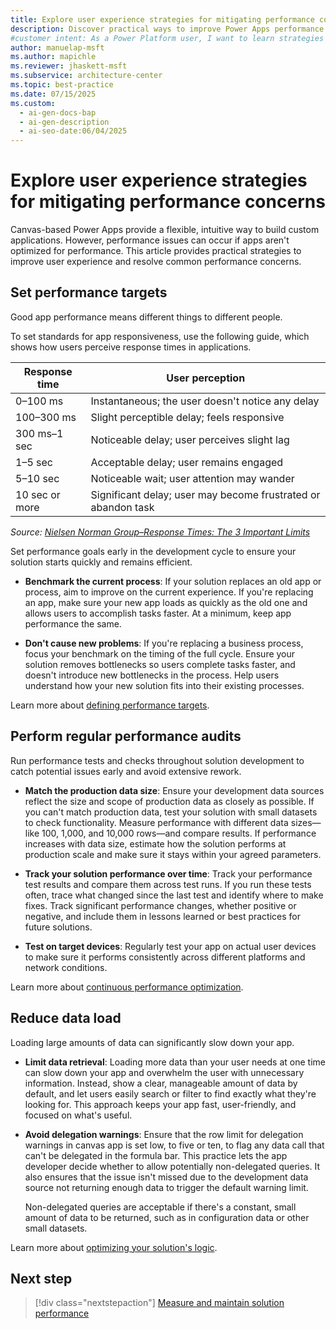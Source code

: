 ```yaml
---
title: Explore user experience strategies for mitigating performance concerns
description: Discover practical ways to improve Power Apps performance and keep your apps responsive. Learn how to set targets and optimize data.
#customer intent: As a Power Platform user, I want to learn strategies to improve app performance so that my apps stay responsive and users have a better experience.
author: manuelap-msft
ms.author: mapichle
ms.reviewer: jhaskett-msft
ms.subservice: architecture-center
ms.topic: best-practice
ms.date: 07/15/2025
ms.custom:
  - ai-gen-docs-bap
  - ai-gen-description
  - ai-seo-date:06/04/2025
---
```


# Explore user experience strategies for mitigating performance concerns

Canvas-based Power Apps provide a flexible, intuitive way to build custom applications. However, performance issues can occur if apps aren't optimized for performance. This article provides practical strategies to improve user experience and resolve common performance concerns.

## Set performance targets

Good app performance means different things to different people. 

To set standards for app responsiveness, use the following guide, which shows how users perceive response times in applications.

| Response time | User perception                             |
|---------------|---------------------------------------------|
| 0–100 ms      | Instantaneous; the user doesn't notice any delay |
| 100–300 ms    | Slight perceptible delay; feels responsive  |
| 300 ms–1 sec  | Noticeable delay; user perceives slight lag |
| 1–5 sec       | Acceptable delay; user remains engaged      |
| 5–10 sec      | Noticeable wait; user attention may wander  |
| 10 sec or more| Significant delay; user may become frustrated or abandon task |

*Source: [Nielsen Norman Group&ndash;Response Times: The 3 Important Limits](https://www.nngroup.com/articles/response-times-3-important-limits/)*

Set performance goals early in the development cycle to ensure your solution starts quickly and remains efficient.

- **Benchmark the current process**: If your solution replaces an old app or process, aim to improve on the current experience. If you're replacing an app, make sure your new app loads as quickly as the old one and allows users to accomplish tasks faster. At a minimum, keep app performance the same.

- **Don't cause new problems**: If you're replacing a business process, focus your benchmark on the timing of the full cycle. Ensure your solution removes bottlenecks so users complete tasks faster, and doesn't introduce new bottlenecks in the process. Help users understand how your new solution fits into their existing processes.

Learn more about [defining performance targets](/power-platform/well-architected/performance-efficiency/performance-targets).

## Perform regular performance audits

Run performance tests and checks throughout solution development to catch potential issues early and avoid extensive rework.

- **Match the production data size**: Ensure your development data sources reflect the size and scope of production data as closely as possible. If you can't match production data, test your solution with small datasets to check functionality. Measure performance with different data sizes&mdash;like 100, 1,000, and 10,000 rows&mdash;and compare results. If performance increases with data size, estimate how the solution performs at production scale and make sure it stays within your agreed parameters.

- **Track your solution performance over time**: Track your performance test results and compare them across test runs. If you run these tests often, trace what changed since the last test and identify where to make fixes. Track significant performance changes, whether positive or negative, and include them in lessons learned or best practices for future solutions.

- **Test on target devices**: Regularly test your app on actual user devices to make sure it performs consistently across different platforms and network conditions.

Learn more about [continuous performance optimization](/power-platform/well-architected/performance-efficiency/continuous-performance-optimize).

## Reduce data load

Loading large amounts of data can significantly slow down your app.

- **Limit data retrieval**: Loading more data than your user needs at one time can slow down your app and overwhelm the user with unnecessary information. Instead, show a clear, manageable amount of data by default, and let users easily search or filter to find exactly what they're looking for. This approach keeps your app fast, user-friendly, and focused on what's useful.

- **Avoid delegation warnings**: Ensure that the row limit for delegation warnings in canvas app is set low, to five or ten, to flag any data call that can't be delegated in the formula bar. This practice lets the app developer decide whether to allow potentially non-delegated queries. It also ensures that the issue isn't missed due to the development data source not returning enough data to trigger the default warning limit.

  Non-delegated queries are acceptable if there's a constant, small amount of data to be returned, such as in configuration data or other small datasets.

Learn more about [optimizing your solution's logic](/power-platform/well-architected/performance-efficiency/optimize-code).

## Next step

> [!div class="nextstepaction"]
> [Measure and maintain solution performance](tools.md)
